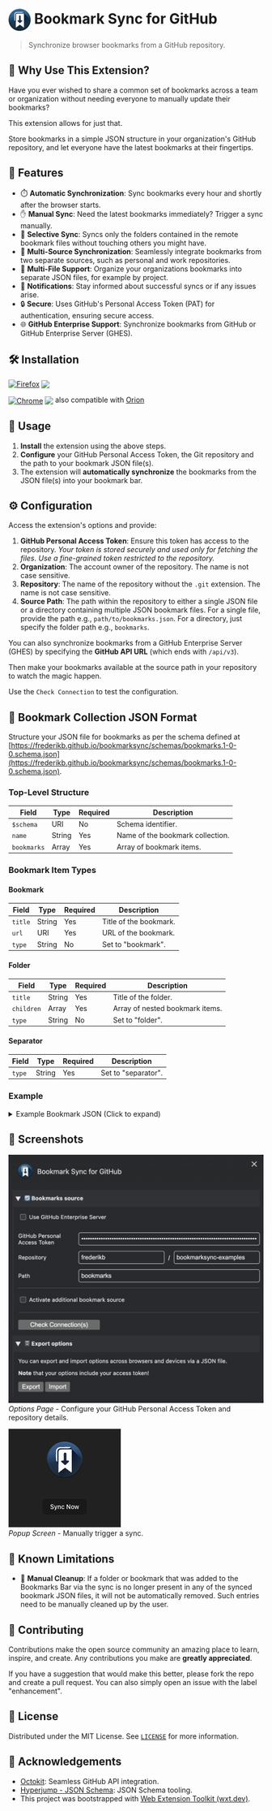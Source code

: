 <h1>
  <img style="vertical-align:middle" width="44" src="./docs/bookmarksync-icon.svg" alt="Bookmarksync Logo">
  <span>Bookmark Sync for GitHub</span>
</h1>

> Synchronize browser bookmarks from a GitHub repository.

## 🚀 **Why Use This Extension?**

Have you ever wished to share a common set of bookmarks across a team or organization without needing everyone to manually update their bookmarks?

This extension allows for just that.

Store bookmarks in a simple JSON structure in your organization's GitHub repository, and let everyone have the latest bookmarks at their fingertips.

## 🚀 Features

- ⏱️ **Automatic Synchronization**: Sync bookmarks every hour and shortly after the browser starts.
- ✋ **Manual Sync**: Need the latest bookmarks immediately? Trigger a sync manually.
- 🎯 **Selective Sync**: Syncs only the folders contained in the remote bookmark files without touching others you might have.
- 🔄 **Multi-Source Synchronization**: Seamlessly integrate bookmarks from two separate sources, such as personal and work repositories.
- 📁 **Multi-File Support**: Organize your organizations bookmarks into separate JSON files, for example by project.
- 🔔 **Notifications**: Stay informed about successful syncs or if any issues arise.
- 🔒 **Secure**: Uses GitHub's Personal Access Token (PAT) for authentication, ensuring secure access.
- 🌐 **GitHub Enterprise Support**: Synchronize bookmarks from GitHub or GitHub Enterprise Server (GHES).

## 🛠 Installation

[link-chrome]: https://chromewebstore.google.com/detail/bookmark-sync-for-github/fponkkcbgphbndjgodphgebonnfgikkl?pli=1 'Version published on Chrome Web Store'
[link-firefox]: https://addons.mozilla.org/firefox/addon/bookmark-sync-for-github/ 'Version published on Mozilla Add-ons'

[<img src="https://raw.githubusercontent.com/alrra/browser-logos/90fdf03c/src/firefox/firefox.svg" width="48" alt="Firefox" valign="middle">][link-firefox] [<img valign="middle" src="https://img.shields.io/amo/v/bookmark-sync-for-github.svg?label=%20">][link-firefox]

[<img src="https://raw.githubusercontent.com/alrra/browser-logos/90fdf03c/src/chrome/chrome.svg" width="48" alt="Chrome" valign="middle">][link-chrome] [<img valign="middle" src="https://img.shields.io/chrome-web-store/v/fponkkcbgphbndjgodphgebonnfgikkl.svg?label=%20">][link-chrome] also compatible with [Orion](https://kagi.com/orion/)

## 📖 Usage

1. **Install** the extension using the above steps.
2. **Configure** your GitHub Personal Access Token, the Git repository and the path to your bookmark JSON file(s).
3. The extension will **automatically synchronize** the bookmarks from the JSON file(s) into your bookmark bar.

## ⚙ Configuration

Access the extension's options and provide:

1. **GitHub Personal Access Token**: Ensure this token has access to the repository. _Your token is stored securely and used only for fetching the files. Use a fine-grained token restricted to the repository._
2. **Organization**: The account owner of the repository. The name is not case sensitive.
3. **Repository**: The name of the repository without the `.git` extension. The name is not case sensitive.
4. **Source Path**: The path within the repository to either a single JSON file or a directory containing multiple JSON bookmark files. For a single file, provide the path e.g., `path/to/bookmarks.json`. For a directory, just specify the folder path e.g., `bookmarks`.

You can also synchronize bookmarks from a GitHub Enterprise Server (GHES) by specifying the **GitHub API URL** (which ends with `/api/v3`).


Then make your bookmarks available at the source path in your repository to watch the magic happen.

Use the `Check Connection` to test the configuration.

## 📄 Bookmark Collection JSON Format

Structure your JSON file for bookmarks as per the schema defined at [https://frederikb.github.io/bookmarksync/schemas/bookmarks.1-0-0.schema.json](https://frederikb.github.io/bookmarksync/schemas/bookmarks.1-0-0.schema.json).

### Top-Level Structure

| Field       | Type   | Required | Description                       |
|-------------|--------|----------|-----------------------------------|
| `$schema`   | URI    | No       | Schema identifier.                |
| `name`      | String | Yes      | Name of the bookmark collection.  |
| `bookmarks` | Array  | Yes      | Array of bookmark items.          |

### Bookmark Item Types

#### Bookmark
| Field   | Type   | Required | Description           |
|---------|--------|----------|-----------------------|
| `title` | String | Yes      | Title of the bookmark.|
| `url`   | URI    | Yes      | URL of the bookmark.  |
| `type`  | String | No       | Set to "bookmark".    |

#### Folder
| Field      | Type   | Required | Description                         |
|------------|--------|----------|-------------------------------------|
| `title`    | String | Yes      | Title of the folder.                |
| `children` | Array  | Yes      | Array of nested bookmark items.     |
| `type`     | String | No       | Set to "folder".                    |

#### Separator
| Field | Type   | Required | Description        |
|-------|--------|----------|--------------------|
| `type`| String | Yes      | Set to "separator".|

### Example

<details>
  <summary>Example Bookmark JSON (Click to expand)</summary>

```json
{
  "$schema": "https://frederikb.github.io/bookmarksync/schemas/bookmarks.1-0-0.schema.json",
  "name": "Bookmarks 1",
  "bookmarks": [
    {
      "title": "Work",
      "children": [
        {
          "title": "Email",
          "url": "https://mail.example.com"
        },
        {
          "title": "Docs",
          "children": [
            {
              "title": "Specs",
              "url": "https://specs.example.com"
            },
            {
                "type": "separator"
            },
            {
              "title": "Reports",
              "url": "https://reports.example.com"
            }
          ]
        }
      ]
    }
  ]
}
```
</details>


## 📸 Screenshots

![Options Page](docs/screenshot-options.png)
<br>
*Options Page* - Configure your GitHub Personal Access Token and repository details.

![Popup Screen](docs/screenshot-popup.png)
<br>
*Popup Screen* - Manually trigger a sync.

## 🛑 Known Limitations

- 🚧 **Manual Cleanup**: If a folder or bookmark that was added to the Bookmarks Bar via the sync is no longer present in any of the synced bookmark JSON files, it will not be automatically removed. Such entries need to be manually cleaned up by the user.

## 🤝 Contributing

Contributions make the open source community an amazing place to learn, inspire, and create. Any contributions you make are **greatly appreciated**.

If you have a suggestion that would make this better, please fork the repo and create a pull request. You can also simply open an issue with the label "enhancement".

## 📜 License

Distributed under the MIT License. See [`LICENSE`](LICENSE) for more information.

## 📣 Acknowledgements

- [Octokit](https://github.com/octokit/core.js): Seamless GitHub API integration.
- [Hyperjump - JSON Schema](https://github.com/hyperjump-io/json-schema): JSON Schema tooling.
- This project was bootstrapped with [Web Extension Toolkit (wxt.dev)](https://wxt.dev).
